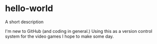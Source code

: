 # hello-world
A short description

I'm new to GitHub (and coding in general.)  Using this as a version control system for the video games I hope to make some day.
